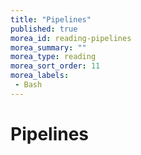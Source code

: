 ```yaml
---
title: "Pipelines"
published: true
morea_id: reading-pipelines
morea_summary: ""
morea_type: reading
morea_sort_order: 11
morea_labels:
 - Bash
---
```


# Pipelines


